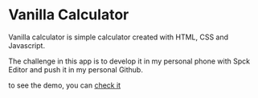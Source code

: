 # Vanilla Calculator
Vanilla calculator is simple calculator created with HTML, CSS and Javascript.

The challenge in this app is to develop it in my personal phone with Spck Editor and push it in my personal Github.

to see the demo, you can [check it]([https://ylahssini.github.io/vanilla-calculator])


